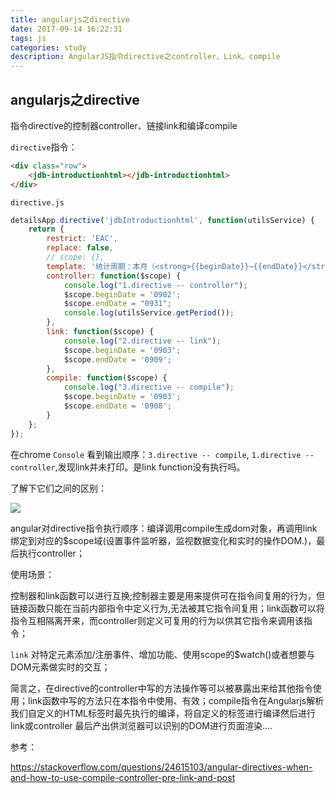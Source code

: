 ```yaml
---
title: angularjs之directive
date: 2017-09-14 16:22:31
tags: js
categories: study
description: AngularJS指令directive之controller、Link、compile
---
```


## angularjs之directive

指令directive的控制器controller、链接link和编译compile

`directive`指令：
```html
<div class="row">
    <jdb-introductionhtml></jdb-introductionhtml>
</div>
```

`directive.js`
```js
detailsApp.directive('jdbIntroductionhtml', function(utilsService) {
    return {
        restrict: 'EAC',
        replace: false,
        // scope: {},
        template: '统计周期：本月（<strong>{{beginDate}}~{{endDate}}</strong>）</p><p style=margin-left:40px></p>',
        controller: function($scope) {
            console.log("1.directive -- controller");
            $scope.beginDate = '0902';
            $scope.endDate = "0931";
            console.log(utilsService.getPeriod());
        },
        link: function($scope) {
            console.log("2.directive -- link");
            $scope.beginDate = '0903';
            $scope.endDate = '0909';
        },
        compile: function($scope) {
            console.log("3.directive -- compile");
            $scope.beginDate = '0903';
            $scope.endDate = '0908';
        }
    };
});
```

在chrome `Console` 看到输出顺序：`3.directive -- compile`, `1.directive -- controller`,发现link并未打印。是link function没有执行吗。

了解下它们之间的区别：

<div style="align:center">
    <img src="http://oluzh4sa6.bkt.clouddn.com/GitHubPages/article/20160930141355651.jpg">
</div>


angular对directive指令执行顺序：编译调用compile生成dom对象，再调用link绑定到对应的$scope域(设置事件监听器，监视数据变化和实时的操作DOM.)，最后执行controller；

使用场景：

控制器和link函数可以进行互换;控制器主要是用来提供可在指令间复用的行为，但链接函数只能在当前内部指令中定义行为,无法被其它指令间复用；link函数可以将指令互相隔离开来，而controller则定义可复用的行为以供其它指令来调用该指令；

`link` 对特定元素添加/注册事件、增加功能、使用scope的$watch()或者想要与DOM元素做实时的交互；


简言之，在directive的controller中写的方法操作等可以被暴露出来给其他指令使用；link函数中写的方法只在本指令中使用、有效；compile指令在Angularjs解析我们自定义的HTML标签时最先执行的编译，将自定义的标签进行编译然后进行link或controller 最后产出供浏览器可以识别的DOM进行页面渲染....


参考：

https://stackoverflow.com/questions/24615103/angular-directives-when-and-how-to-use-compile-controller-pre-link-and-post


